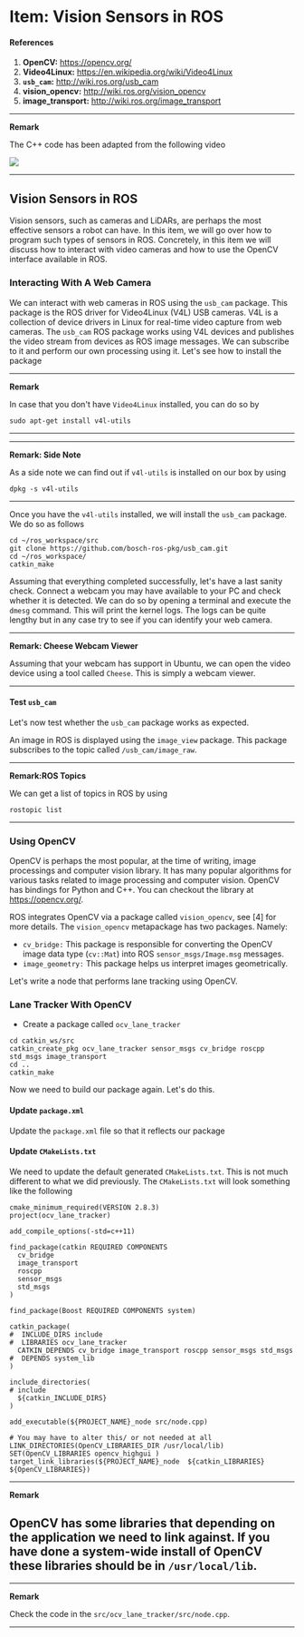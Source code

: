 # Item: Vision Sensors in ROS

#### References

1. **OpenCV:** https://opencv.org/
2. **Video4Linux:** https://en.wikipedia.org/wiki/Video4Linux
3. **```usb_cam```:** http://wiki.ros.org/usb_cam
4. **vision_opencv:** http://wiki.ros.org/vision_opencv
5. **image_transport:** http://wiki.ros.org/image_transport

---

**Remark**

The C++ code has been adapted from the following video

[![](http://img.youtube.com/vi/LECg-Gv5xjo/0.jpg)](https://www.youtube.com/watch?v=LECg-Gv5xjo "OpenCV and Python: Find Lanes for a Self-Driving Car (Basics)")

---

## Vision Sensors in ROS

Vision sensors, such as cameras and LiDARs, are perhaps the most effective sensors a robot can have.
In this item, we will go over how to program such types of sensors in ROS. Concretely, in this item we will
discuss how to interact with video cameras and how to use the OpenCV interface available in ROS.

### Interacting With A Web Camera

We can interact with web cameras in ROS using the ```usb_cam``` package. This package  is the ROS driver for Video4Linux (V4L) USB cameras. 
V4L is a collection of device drivers in Linux for real-time video capture from web cameras. 
The ```usb_cam``` ROS package works using V4L devices and publishes the video stream from devices as ROS image messages. 
We can subscribe to it and perform our own processing using it. Let's see how to install the package


---

**Remark** 

In case that you don't have ```Video4Linux``` installed, you can do so by

```
sudo apt-get install v4l-utils
```

---

---

**Remark: Side Note**

As a side note we can find out if ```v4l-utils``` is installed on our box by using

```
dpkg -s v4l-utils
``` 

---

Once you have the ```v4l-utils``` installed, we will install  the ```usb_cam``` package. We do so as follows

```
cd ~/ros_workspace/src
git clone https://github.com/bosch-ros-pkg/usb_cam.git
cd ~/ros_workspace/
catkin_make

``` 

Assuming that everything completed successfully, let's have a last sanity check. 
Connect a webcam you may have available  to your PC  and check whether it is detected. We can do so by
opening a terminal and execute the ```dmesg``` command. This will print the kernel logs. 
The logs can be quite lengthy but in any case try to see if you can identify your web camera. 


---

**Remark: Cheese Webcam Viewer**

Assuming that  your webcam has support in Ubuntu, we can open the video device using a tool called
```Cheese```. This is simply a webcam viewer.


---

#### Test ```usb_cam```

Let's now test whether the ```usb_cam``` package works as expected.


An image in ROS is displayed using the ```image_view``` package. This package subscribes to the topic called ```/usb_cam/image_raw```.

---

**Remark:ROS Topics**


We can get a list of topics in ROS by using

```
rostopic list
```
---


### Using OpenCV

OpenCV is perhaps the most popular, at the time of writing, image processings and computer vision library. 
It has many  popular algorithms for various tasks related to image processing
and computer vision.  OpenCV has bindings for Python and C++. You can checkout the library at https://opencv.org/.


ROS integrates OpenCV via a package called ```vision_opencv```, see [4] for more details.
The ```vision_opencv``` metapackage has two packages. Namely:

- ```cv_bridge:``` This package is responsible for converting the OpenCV image data
type (```cv::Mat```) into ROS ```sensor_msgs/Image.msg``` messages.
- ```image_geometry:``` This package helps us interpret images geometrically. 


Let's write a node that performs lane tracking using OpenCV.


### Lane Tracker With OpenCV

- Create a package called ```ocv_lane_tracker```

```
cd catkin_ws/src
catkin_create_pkg ocv_lane_tracker sensor_msgs cv_bridge roscpp std_msgs image_transport
cd ..
catkin_make
```


Now we need to build our package again. Let's do this.

#### Update ```package.xml``` 

Update the ```package.xml``` file so that it reflects our package


#### Update ```CMakeLists.txt```

We need to update the default generated ```CMakeLists.txt```. This is not much different to what we did previously. The ```CMakeLists.txt```
will look something like the following

```
cmake_minimum_required(VERSION 2.8.3)
project(ocv_lane_tracker)

add_compile_options(-std=c++11)

find_package(catkin REQUIRED COMPONENTS
  cv_bridge
  image_transport
  roscpp
  sensor_msgs
  std_msgs
)

find_package(Boost REQUIRED COMPONENTS system)

catkin_package(
#  INCLUDE_DIRS include
#  LIBRARIES ocv_lane_tracker
  CATKIN_DEPENDS cv_bridge image_transport roscpp sensor_msgs std_msgs
#  DEPENDS system_lib
)

include_directories(
# include
  ${catkin_INCLUDE_DIRS}
)

add_executable(${PROJECT_NAME}_node src/node.cpp)

# You may have to alter this/ or not needed at all
LINK_DIRECTORIES(OpenCV_LIBRARIES_DIR /usr/local/lib) 
SET(OpenCV_LIBRARIES opencv_highgui )
target_link_libraries(${PROJECT_NAME}_node  ${catkin_LIBRARIES} ${OpenCV_LIBRARIES})
```

---

**Remark**

OpenCV has some libraries that depending on the application we need to link against.
If you have done a system-wide install of OpenCV these libraries should be in ```/usr/local/lib```.
--- 

---

**Remark**

Check the code in the ```src/ocv_lane_tracker/src/node.cpp```. 

---

